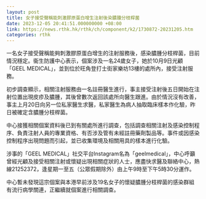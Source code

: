 ```yaml
---
layout: post
title: 女子接受聲稱能刺激膠原蛋白增生注射後染膿腫分枝桿菌
date: 2023-12-05 20:41:51.000000000 +08:00
link: https://news.rthk.hk/rthk/ch/component/k2/1730872-20231205.htm
categories: rthk
---
```


一名女子接受聲稱能夠刺激膠原蛋白增生的注射服務後，感染膿腫分枝桿菌，目前情況穩定。衞生防護中心表示，個案涉及一名24歲女子，她於10月9日光顧「GEEL MEDICAL」，並到位於旺角登打士街家樂坊13樓的處所內，接受注射服務。

初步調查顯示，相關注射服務由一名註冊醫生進行，事主接受注射後五日開始在注射位置出現皮疹及膿腫，其後曾數次返回該處所向醫生跟進。由於情況沒有改善，事主上月20日向另一位私家醫生求醫，私家醫生為病人抽取臨床樣本作化驗，昨日被確定含膿腫分枝桿菌。

中心接獲相關個案資料後已到有關處所進行調查，包括調查相關注射及感染控制程序、負責注射人員的專業資格、有否涉及管有未經註冊藥劑製品等。事件或因感染控制程序出現問題而引起，並已收集環境及相關用具的樣本進行化驗。

涉事的「GEEL MEDICAL」社交平台Instagram名為「geelmedical」，中心呼籲曾經光顧及接受相關注射或懷疑出現相關症狀的人士，應盡快求醫及聯絡中心，熱線21252372，逢星期一至五（公眾假期除外）由上午9時至下午5時30分運作。

中心暫未發現這宗個案與本港早前涉及19名女子的懷疑膿腫分枝桿菌的感染群組有流行病學關連，正繼續就個案進行相關調查。
